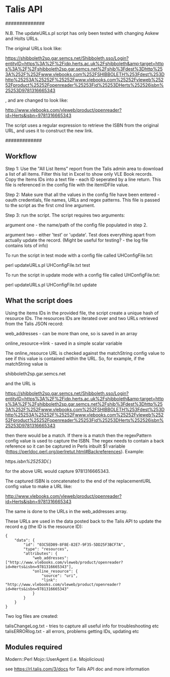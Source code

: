 # Talis API

##############

N.B. The updateURLs.pl script has only been tested with changing Askew and Holts URLs.

The original URLs look like:

https://shibboleth2sp.gar.semcs.net/Shibboleth.sso/Login?entityID=https%3A%2F%2Fidp.herts.ac.uk%2Fshibboleth&amp;target=https%3A%2F%2Fshibboleth2sp.gar.semcs.net%2Fshib%3Fdest%3Dhttp%253A%252F%252Fwww.vlebooks.com%252FSHIBBOLETH%253Fdest%253Dhttp%25253A%25252F%25252Fwww.vlebooks.com%25252Fvleweb%25252Fproduct%25252Fopenreader%25253Fid%25253DHerts%252526isbn%25253D9781316665343

, and are changed to look like:

http://www.vlebooks.com/vleweb/product/openreader?id=Herts&isbn=9781316665343

The script uses a regular expression to retrieve the ISBN from the original URL, and uses it to construct the new link.

#############

Workflow
--------

Step 1: Use the "All List Items" report from the Talis admin area to download a list of all items. Filter this list in Excel to show only VLE Book records. Copy the Items IDs into a text file - each ID seperated by a line return. This file is referenced in the config file with the itemIDFile value.

Step 2: Make sure that all the values in the config file have been entered - oauth credentials, file names, URLs and regex patterns. This file is passed to the script as the first cmd line argument.

Step 3: run the script. The script requires two arguments:

argument one - the name/path of the config file populated in step 2.

argument two - either 'test' or 'update'. Test does everything apart from actually update the record. (Might be useful for testing? - the log file contains lots of info)

To run the script in test mode with a config file called UHConfigFile.txt:

perl updateURLs.pl UHConfigFile.txt test

To run the script in update mode with a config file called UHConfigFile.txt:

perl updateURLs.pl UHConfigFile.txt update

What the script does
--------------------

Using the items IDs in the provided file, the script create a unique hash of resource IDs. The resources IDs are iterated over and two URLs retrieved from the Talis JSON record:

web_addresses - can be more than one, so is saved in an array

online_resource->link - saved in a simple scalar variable

The online_resource URL is checked against the matchString config value to see if this value is contained within the URL. So, for example, if the matchString value is 

shibboleth2sp.gar.semcs.net 

and the URL is 

https://shibboleth2sp.gar.semcs.net/Shibboleth.sso/Login?entityID=https%3A%2F%2Fidp.herts.ac.uk%2Fshibboleth&amp;target=https%3A%2F%2Fshibboleth2sp.gar.semcs.net%2Fshib%3Fdest%3Dhttp%253A%252F%252Fwww.vlebooks.com%252FSHIBBOLETH%253Fdest%253Dhttp%25253A%25252F%25252Fwww.vlebooks.com%25252Fvleweb%25252Fproduct%25252Fopenreader%25253Fid%25253DHerts%252526isbn%25253D9781316665343

then there would be a match. If there is a match then the regexPattern config value is used to capture the ISBN. The regex needs to contain a back reference so it can be captured in Perls inbuilt $1 variable (https://perldoc.perl.org/perlretut.html#Backreferences). Example:

https.*isbn%25253D(.*)

for the above URL would capture 9781316665343.

The captured ISBN is concatenated to the end of the replacementURL config value to make a URL like:

http://www.vlebooks.com/vleweb/product/openreader?id=Herts&isbn=9781316665343

The same is done to the URLs in the web_addresses array.

These URLs are used in the data posted back to the Talis API to update the record e.g (the ID is the resource ID):

```
{
	"data": {
		"id": "03C5ED09-8F8E-82E7-9F35-5DD25F3BCF7A",
		"type": "resources",
		"attributes": {
			"web_addresses": ["http://www.vlebooks.com/vleweb/product/openreader?id=Herts&isbn=9781316665343"],
			"online_resource": {
				"source": "uri",
				"link": "http://www.vlebooks.com/vleweb/product/openreader?id=Herts&isbn=9781316665343"
			}
		}
	}
}
```

Two log files are created:

talisChangeLog.txt - tries to capture all useful info for troubleshooting etc
talisERRORlog.txt - all errors, problems getting IDs, updating etc

Modules required
----------------

Modern::Perl
Mojo::UserAgent (i.e. Mojolicious) 

see https://rl.talis.com/3/docs for Talis API doc and more information
